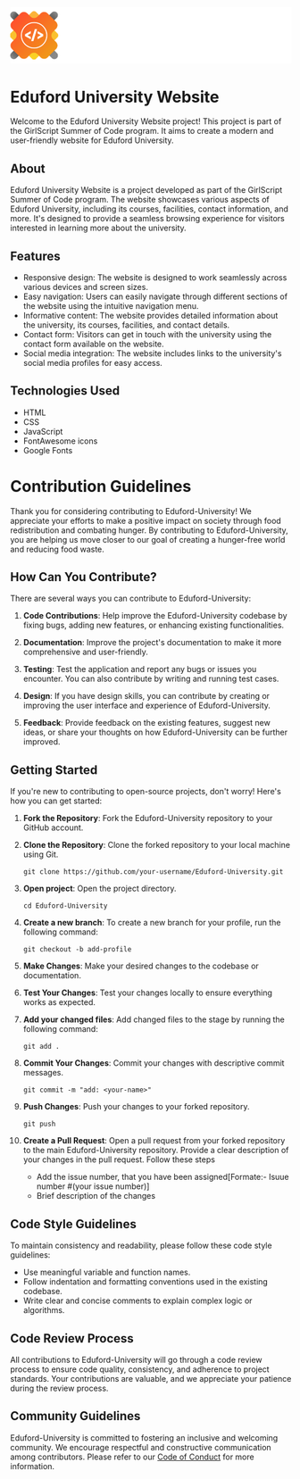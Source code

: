 ![GirlScript Summer of Code](/eduford_img/GSSoC.png)
# Eduford University Website

Welcome to the Eduford University Website project! This project is part of the GirlScript Summer of Code program. It aims to create a modern and user-friendly website for Eduford University.

## About

Eduford University Website is a project developed as part of the GirlScript Summer of Code program. The website showcases various aspects of Eduford University, including its courses, facilities, contact information, and more. It's designed to provide a seamless browsing experience for visitors interested in learning more about the university.

## Features

- Responsive design: The website is designed to work seamlessly across various devices and screen sizes.
- Easy navigation: Users can easily navigate through different sections of the website using the intuitive navigation menu.
- Informative content: The website provides detailed information about the university, its courses, facilities, and contact details.
- Contact form: Visitors can get in touch with the university using the contact form available on the website.
- Social media integration: The website includes links to the university's social media profiles for easy access.

## Technologies Used

- HTML
- CSS
- JavaScript
- FontAwesome icons
- Google Fonts

# Contribution Guidelines

Thank you for considering contributing to Eduford-University! We appreciate your efforts to make a positive impact on society through food redistribution and combating hunger. By contributing to Eduford-University, you are helping us move closer to our goal of creating a hunger-free world and reducing food waste.

## How Can You Contribute?

There are several ways you can contribute to Eduford-University:

1. **Code Contributions**: Help improve the Eduford-University codebase by fixing bugs, adding new features, or enhancing existing functionalities.

2. **Documentation**: Improve the project's documentation to make it more comprehensive and user-friendly.

3. **Testing**: Test the application and report any bugs or issues you encounter. You can also contribute by writing and running test cases.

4. **Design**: If you have design skills, you can contribute by creating or improving the user interface and experience of Eduford-University.

5. **Feedback**: Provide feedback on the existing features, suggest new ideas, or share your thoughts on how Eduford-University can be further improved.

## Getting Started

If you're new to contributing to open-source projects, don't worry! Here's how you can get started:

1. **Fork the Repository**: Fork the Eduford-University repository to your GitHub account.

2. **Clone the Repository**: Clone the forked repository to your local machine using Git.

    ```
    git clone https://github.com/your-username/Eduford-University.git
    ```

3. **Open project**: Open the project directory.

    ```
    cd Eduford-University
    ```
4. **Create a new branch**: To create a new branch for your profile, run the following command:

    ```
    git checkout -b add-profile
    ```

5. **Make Changes**: Make your desired changes to the codebase or documentation.

6. **Test Your Changes**: Test your changes locally to ensure everything works as expected.

7. **Add your changed files**: Add changed files to the stage by running the following command:

    ```
    git add .
    ```

8. **Commit Your Changes**: Commit your changes with descriptive commit messages.

    ```
    git commit -m "add: <your-name>"
    ```

9. **Push Changes**: Push your changes to your forked repository.

    ```
    git push
    ```

10. **Create a Pull Request**: Open a pull request from your forked repository to the main Eduford-University repository. Provide a clear description of your changes in the pull request. Follow these steps
    - Add the issue number, that you have been assigned[Formate:- Isuue number #(your issue number)]
    - Brief description of the changes

## Code Style Guidelines

To maintain consistency and readability, please follow these code style guidelines:

- Use meaningful variable and function names.
- Follow indentation and formatting conventions used in the existing codebase.
- Write clear and concise comments to explain complex logic or algorithms.

## Code Review Process

All contributions to Eduford-University will go through a code review process to ensure code quality, consistency, and adherence to project standards. Your contributions are valuable, and we appreciate your patience during the review process.

## Community Guidelines

Eduford-University is committed to fostering an inclusive and welcoming community. We encourage respectful and constructive communication among contributors. Please refer to our [Code of Conduct](README.md) for more information.
